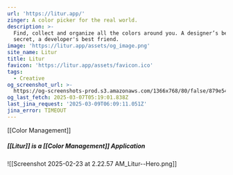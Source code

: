 ```yaml
---
url: 'https://litur.app/'
zinger: A color picker for the real world.
description: >-
  Find, collect and organize all the colors around you. A designer’s best-kept
  secret, a developer's best friend.
image: 'https://litur.app/assets/og_image.png'
site_name: Litur
title: Litur
favicon: 'https://litur.app/assets/favicon.ico'
tags:
  - Creative
og_screenshot_url: >-
  https://og-screenshots-prod.s3.amazonaws.com/1366x768/80/false/879e545e800c27ae844bc77226e334913e75f157a5ffec75f4ca0221ac58a3c4.jpeg
og_last_fetch: 2025-03-07T05:19:01.838Z
last_jina_request: '2025-03-09T06:09:11.051Z'
jina_error: TIMEOUT
---
```


[[Color Management]]

##### [[Litur]] is a [[Color Management]] Application
![[Screenshot 2025-02-23 at 2.22.57 AM_Litur--Hero.png]]

